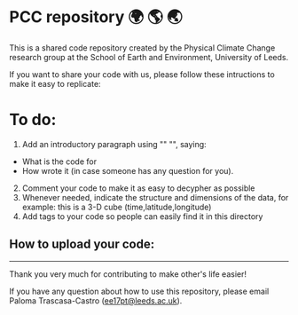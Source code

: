 # PCC repository :earth_africa: :earth_americas: :earth_asia:

This is a shared code repository created by the Physical Climate Change research group 
at the School of Earth and Environment, University of Leeds.

If you want to share your code with us, please follow these intructions to make it easy to replicate:

# To do:
1) Add an introductory paragraph using "" "", saying:
  - What is the code for
  - How wrote it (in case someone has any question for you).
2) Comment your code to make it as easy to decypher as possible
3) Whenever needed, indicate the structure and dimensions of the data, for example: this is a 3-D cube (time,latitude,longitude)
4) Add tags to your code so people can easily find it in this directory


## How to upload your code:

----------------
Thank you very much for contributing to make other's life easier!

If you have any question about how to use this repository, please email Paloma Trascasa-Castro (ee17pt@leeds.ac.uk).
